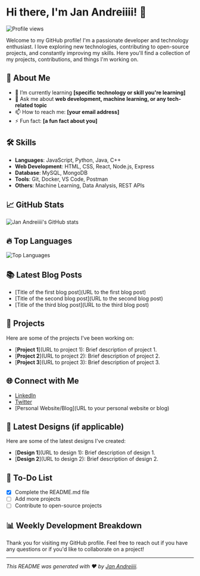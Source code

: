 # Hi there, I'm Jan Andreiiii! 👋

![Profile views](https://img.shields.io/badge/Profile%20views-0-blue)

Welcome to my GitHub profile! I'm a passionate developer and technology enthusiast. I love exploring new technologies, contributing to open-source projects, and constantly improving my skills. Here you'll find a collection of my projects, contributions, and things I'm working on.

## 🚀 About Me

- 🌱 I’m currently learning **[specific technology or skill you're learning]**
- 💬 Ask me about **web development, machine learning, or any tech-related topic**
- 📫 How to reach me: **[your email address]**
- ⚡ Fun fact: **[a fun fact about you]**

## 🛠️ Skills

- **Languages**: JavaScript, Python, Java, C++
- **Web Development**: HTML, CSS, React, Node.js, Express
- **Database**: MySQL, MongoDB
- **Tools**: Git, Docker, VS Code, Postman
- **Others**: Machine Learning, Data Analysis, REST APIs

## 📈 GitHub Stats

![Jan Andreiiii's GitHub stats](https://github-readme-stats.vercel.app/api?username=janandreiiii&show_icons=true&theme=radical)

## 🔥 Top Languages

![Top Languages](https://github-readme-stats.vercel.app/api/top-langs/?username=janandreiiii&layout=compact&theme=radical)

## 📚 Latest Blog Posts

<!-- BLOG-POST-LIST:START -->
- [Title of the first blog post](URL to the first blog post)
- [Title of the second blog post](URL to the second blog post)
- [Title of the third blog post](URL to the third blog post)
<!-- BLOG-POST-LIST:END -->

## 💼 Projects

Here are some of the projects I've been working on:

- [**Project 1**](URL to project 1): Brief description of project 1.
- [**Project 2**](URL to project 2): Brief description of project 2.
- [**Project 3**](URL to project 3): Brief description of project 3.

## 🌐 Connect with Me

- [LinkedIn](https://www.linkedin.com/in/janandreiiii/)
- [Twitter](https://twitter.com/janandreiiii)
- [Personal Website/Blog](URL to your personal website or blog)

## 🎨 Latest Designs (if applicable)

Here are some of the latest designs I've created:

- [**Design 1**](URL to design 1): Brief description of design 1.
- [**Design 2**](URL to design 2): Brief description of design 2.

## 📝 To-Do List

- [x] Complete the README.md file
- [ ] Add more projects
- [ ] Contribute to open-source projects

## 📊 Weekly Development Breakdown

<!--START_SECTION:waka-->
<!--END_SECTION:waka-->

Thank you for visiting my GitHub profile. Feel free to reach out if you have any questions or if you'd like to collaborate on a project!

---

*This README was generated with ❤️ by [Jan Andreiiii](https://github.com/janandreiiii).*
